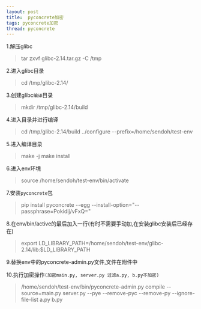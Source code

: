 ```yaml
---
layout: post
title:  pyconcrete加密
tags: pyconcrete加密
thread: pyconcrete
---
```


1.解压glibc

> tar zxvf glibc-2.14.tar.gz -C /tmp

2.进入glibc目录

> cd /tmp/glibc-2.14/

3.创建glibc`编译`目录

> mkdir /tmp/glibc-2.14/build

4.进入目录并进行编译

> cd /tmp/glibc-2.14/build
> ../configure \-\-prefix=/home/sendoh/test-env

5.进入编译目录

> make -j
> make install

6.进入env环境

> source /home/sendoh/test-env/bin/activate

7.安装`pyconcrete`包

> pip install pyconcrete \-\-egg \-\-install-option=\"\-\-passphrase=Pokidij/vFxQ=\"

8.在env/bin/active的最后加入一行(有时不需要手动加,在安装glibc安装后已经存在)

> export LD_LIBRARY_PATH=/home/sendoh/test-env/glibc-2.14/lib:$LD_LIBRARY_PATH

9.替换env中的pyconcrete-admin.py文件,文件在附件中

10.执行加密操作`(加密main.py, server.py 过滤a.py, b.py不加密)`

> /home/sendoh/test-env/bin/pyconcrete-admin.py compile \-\-source=main.py server.py \-\-pye \-\-remove-pyc \-\-remove-py \-\-ignore-file-list a.py b.py
